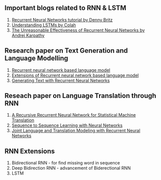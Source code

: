 ## Important blogs related to RNN & LSTM
1. [Recurrent Neural Networks tutorial by Denny Britz](http://www.wildml.com/2015/09/recurrent-neural-networks-tutorial-part-1-introduction-to-rnns/)
2. [Understanding LSTMs by Colah](http://colah.github.io/posts/2015-08-Understanding-LSTMs/)
3. [The Unreasonable Effectiveness of Recurrent Neural Networks by Andrej Karpathy](http://karpathy.github.io/2015/05/21/rnn-effectiveness/)


## Research paper on Text Generation and Language Modelling
1. [Recurrent neural network based language model](http://www.fit.vutbr.cz/research/groups/speech/publi/2010/mikolov_interspeech2010_IS100722.pdf)
2. [Extensions of Recurrent neural network based language model](http://www.fit.vutbr.cz/research/groups/speech/publi/2011/mikolov_icassp2011_5528.pdf)
3. [Generating Text with Recurrent Neural Networks](http://machinelearning.wustl.edu/mlpapers/paper_files/ICML2011Sutskever_524.pdf)

## Reseach paper on Language Translation through RNN
1. [A Recursive Recurrent Neural Network for Statistical Machine Translation](http://www.aclweb.org/anthology/P14-1140.pdf)
2. [Sequence to Sequence Learning with Neural Networks](http://papers.nips.cc/paper/5346-sequence-to-sequence-learning-with-neural-networks.pdf)
3. [Joint Language and Translation Modeling with Recurrent Neural Networks](http://research.microsoft.com/en-us/um/people/gzweig/Pubs/EMNLP2013RNNMT.pdf)


## RNN Extensions
1. Bidirectional RNN - for find missing word in sequence
2. Deep Bidirection RNN - advancement of Biderectional RNN
3. LSTM